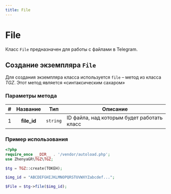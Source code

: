 ```yaml
---
title: File
---
```


# **File**
Класс `File` предназначен для работы с файлами в Telegram. 

## Создание экземпляра `File`
Для создания экземпляра класса используется `file` – метод из класса _TGZ_. Этот метод является «синтаксическим сахаром»

### Параметры метода
| # |  Название   |       Тип       | Описание                                   |
|:-:|:-----------:|:---------------:|--------------------------------------------|
| 1 | **file_id** |    `string`     | ID файла, над которым будет работать класс |

### Пример использования
```php
<?php
require_once __DIR__ . '/vendor/autoload.php';
use ZhenyaGR\TGZ\TGZ;

$tg = TGZ::create(ТОКЕН);

$img_id = "ABCDEFGHIJKLMNOPQRSTUVWXYZabcdef...";

$File = $tg->file($img_id);
```
